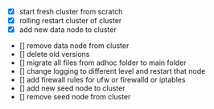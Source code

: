 - [x] start fresh cluster from scratch
- [x] rolling restart cluster of cluster
- [x] add new data node to cluster
- [] remove data node from cluster
- [] delete old versions
- [] migrate all files from adhoc folder to main folder
- [] change logging to different level and restart that node
- [] add firewall rules for ufw or firewalld or iptables
- [] add new seed node to cluster
- [] remove seed node from cluster